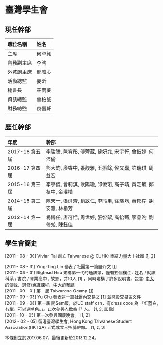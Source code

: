 # 臺灣學生會

## 現任幹部

| 職位名稱 | 姓名 |
| :--- | :--- |
| 主席 | 何卓維 |
| 內務副主席 | 李昀 |
| 外務副主席 | 鄭雅心 |
| 活動總監 | 姜沂 |
| 秘書長 | 莊雨蓁 |
| 資訊總監 | 曾柏誠 |
| 財務總監 | 袁儷軒 |

## 歷任幹部

| 年度 | 幹部 |
| :--- | :--- |
| 2017-18 第五屆 | 李駿騰, 陳宥彤, 傅薺葳, 蘇妍允, 宋宇軒, 曾鈺婷, 何沛倫 |
| 2016-17 第四屆 | 熊大鈞, 廖睿中, 張馥雅, 王振餘, 侯又嘉, 許瑞琪, 周益宏 |
| 2015-16 第三屆 | 李亭儀, 曾莉淇, 歐陽瑜, 邱悅珩, 高子靖, 黃芝毓, 鄭棣中, 金澤楷 |
| 2014-15 第二屆 | 陳天一, 張佾齊, 鮑致仁, 李聆聿, 徐瑞均, 黃郁芹, 謝安雅, 林榆芳 |
| 2013-14 第一屆 | 楊博任, 唐可恬, 周世婷, 張智絮, 高怡甄, 廖品昀, 劉修彣, 陳鈺佳 |

## 學生會簡史

\[2011 - 08 - 30\] Vivian Tai 創立 Taiwanese @ CUHK: 團結力量大！社團 \[[1](https://www.facebook.com/162461677166537/posts/162461680499870), [2](https://www.facebook.com/162461677166537/posts/162465357166169)\]

\[2011 - 08 - 31\] ‎Ying-Ting Lin 發表了社團第一篇自介文 \[[1](https://www.facebook.com/162461677166537/posts/162756247137080)\]  
\[2011 - 08 - 31\] Bighead Hsu 建構第一代的通訊錄，僅有五個欄位 : 姓名 / 就讀科系 / 書院 / 畢業高中 / 故鄉，共10人 \[1\] ，同時建構了許多說明書，包含: [中大的傳說](https://www.facebook.com/notes/taiwanese-cuhk-團結力量大/中大的傳說/163178440428194)、[選修/通識課程](https://www.facebook.com/notes/taiwanese-cuhk-團結力量大/選修通識課程/162942373785134)、[中大的餐廳](https://www.facebook.com/notes/taiwanese-cuhk-團結力量大/中大的餐廳/162942020451836)  
\[2011 - 09 - 01\] 第一屆 Taiwanese Ocamp \[[1](https://www.facebook.com/162461677166537/posts/163258283753543)\]  
\[2011 - 09 - 03\] Yu Chu 發表第一篇社團內交易文 \[1\] 並開設交易區文件  
\[2011 - 09 - 08\] 第一屆 開Sem飯，於UC staff can，有dress code 為 「红蓝白, 有型，可以選单色。」。此次參與人數為 17 人。 \[1, 2, [影像](https://www.facebook.com/photo.php?fbid=10150434854399199&set=oa.166650693414302&type=3&theater)\]  
\[2011 - 10 - 05\] 第一次參與國慶晚會。 \[1, 2\]  
\[2012 - 02 - 05\] 留港臺灣學生會, Hong Kong Taiwanese Student Association\(HKTSA\) 正式成立且招募幹部。 \[1, 2, 3\]

本條創立於2017.06.07，最後更新於2018.12.24。

